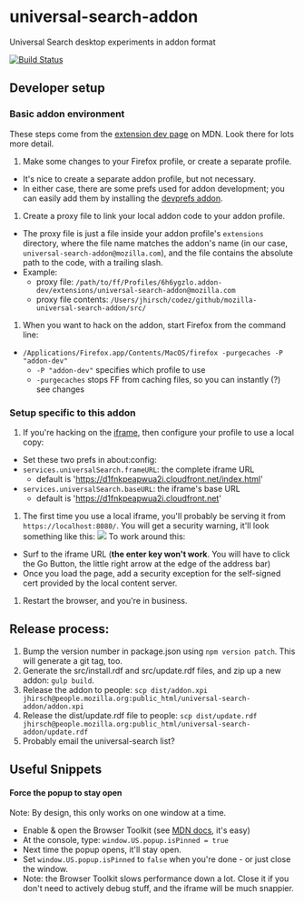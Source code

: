 # universal-search-addon

Universal Search desktop experiments in addon format

[![Build Status](https://travis-ci.org/mozilla/universal-search-addon.svg?branch=master)](https://travis-ci.org/mozilla/universal-search-addon)

## Developer setup



### Basic addon environment
These steps come from the [extension dev page](https://developer.mozilla.org/en-US/Add-ons/Setting_up_extension_development_environment) on MDN. Look there for lots more detail.

1. Make some changes to your Firefox profile, or create a separate profile.
  - It's nice to create a separate addon profile, but not necessary.
  - In either case, there are some prefs used for addon development; you can easily add them by installing the [devprefs addon](https://addons.mozilla.org/en-US/firefox/addon/devprefs/).
1. Create a proxy file to link your local addon code to your addon profile.
  - The proxy file is just a file inside your addon profile's `extensions` directory, where the file name matches the addon's name (in our case, `universal-search-addon@mozilla.com`), and the file contains the absolute path to the code, with a trailing slash.
  - Example:
    - proxy file: `/path/to/ff/Profiles/6h6ygzlo.addon-dev/extensions/universal-search-addon@mozilla.com`
    - proxy file contents: `/Users/jhirsch/codez/github/mozilla-universal-search-addon/src/`
1. When you want to hack on the addon, start Firefox from the command line:
  - `/Applications/Firefox.app/Contents/MacOS/firefox -purgecaches -P "addon-dev"`
    - `-P "addon-dev"` specifies which profile to use
    - `-purgecaches` stops FF from caching files, so you can instantly (?) see changes

### Setup specific to this addon
1. If you're hacking on the [iframe](https://github.com/mozilla/universal-search-content), then configure your profile to use a local copy:
  - Set these two prefs in about:config:
  - `services.universalSearch.frameURL`: the complete iframe URL
    - default is 'https://d1fnkpeapwua2i.cloudfront.net/index.html'
  - `services.universalSearch.baseURL`: the iframe's base URL
    - default is 'https://d1fnkpeapwua2i.cloudfront.net'
1. The first time you use a local iframe, you'll probably be serving it from `https://localhost:8080/`. You will get a security warning, it'll look something like this: ![](https://www.dropbox.com/s/9ieyvpimtfkmqo4/Screenshot%202015-07-21%2014.52.10.png?dl=0&raw=true)
To work around this:
  - Surf to the iframe URL (**the enter key won't work**. You will have to click the Go Button, the little right arrow at the edge of the address bar)
  - Once you load the page, add a security exception for the self-signed cert provided by the local content server.
1. Restart the browser, and you're in business.

## Release process:
  1. Bump the version number in package.json using `npm version patch`. This will generate a git tag, too.
  1. Generate the src/install.rdf and src/update.rdf files, and zip up a new addon: `gulp build`.
  1. Release the addon to people: `scp dist/addon.xpi jhirsch@people.mozilla.org:public_html/universal-search-addon/addon.xpi`
  1. Release the dist/update.rdf file to people: `scp dist/update.rdf jhirsch@people.mozilla.org:public_html/universal-search-addon/update.rdf`
  1. Probably email the universal-search list?

## Useful Snippets

#### Force the popup to stay open
Note: By design, this only works on one window at a time.
  - Enable & open the Browser Toolkit (see [MDN docs](https://developer.mozilla.org/en-US/docs/Tools/Browser_Toolbox#Enabling_the_Browser_Toolbox), it's easy)
  - At the console, type: `window.US.popup.isPinned = true`
  - Next time the popup opens, it'll stay open.
  - Set `window.US.popup.isPinned` to `false` when you're done - or just close the window.
  - Note: the Browser Toolkit slows performance down a lot. Close it if you don't need to actively debug stuff, and the iframe will be much snappier.
